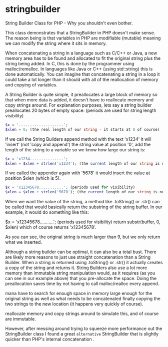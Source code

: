 # stringbuilder
String Builder Class for PHP - Why you shouldn't even bother.

This class demonstrates that a StringBuilder in PHP doesn't make sense. The 
reason being is that variables in PHP are modifiable (mutable) meaning we can 
modify the string where it sits in memory.

When concatenating a string in a language such as C/C++ or Java, a new memory 
area has to be found and allocated to fit the original string plus the string 
being added. In C, this is done by the programmer using malloc/remalloc. In 
languages like Java or C++ (using std::string) this is done automatically. You 
can imagine that concatenating a string in a loop it could take a lot longer 
than it should with all of the reallocation of memory and copying of variables.

A String Builder is quite simple, it preallocates a large block of memory so 
that when more data is added, it doesn't have to reallocate memory and copy 
strings around. For explanation purposes, lets say a string builder preallocates 
20 bytes of empty space: (periods are used for string length visibility)

```php
$x = '....................'; 
$xlen = 0; (the real length of our string - it starts at 0 of course)
```

If we call the String Builders append method with the text 'x1234' it will 
'insert' (not 'copy and append') the string value at position '0', add the 
length of the string to a variable so we know how large our string is:

```php
$x = 'x1234...............';
$xlen = $xlen + strlen('x1234'); (the current length of our string is now 5)
```

If we called the appender again with '5678' it would insert the value at 
position $xlen (which is 5). 

```php
$x = 'x12345678...........'; (periods used for visibility)
$xlen = $xlen + strlen('5678'); (the current length of our string is now 9)
```

When we want the value of the string, a method like .toString() or .str() 
can be called that would basically return the substring of the string buffer. In
our example, it would do something like this: 

$x = 'x12345678...........'; (periods used for visibility)
return substr(buffer, 0, $xlen) which of course returns 'x12345678'. 

As you can see, the original string is much larger than 9, but we only return
what we inserted.

Although a string builder can be optimal, it can also be a total bust. There are 
likely more reasons to just use straight concatenation than a String Builder. 
When a string is returned using .toString() or .str() it actually creates a copy
of the string and returns it. String Builders also use a lot more memory than 
immutable string manipulation would, as it requires (as you can see in our 
example above) that you pre-allocate the space. Doing the preallocation saves
time by not having to call malloc/realloc every append.

mana have to search for enough space in memory 
large enough for the original string as well as what needs to be concatenated 
finally copying the two strings to the new location (it happens very quickly of 
course).

reallocate memory and copy
strings around to simulate this, and of course are immutable. 

However, after messing around trying to squeeze more performance out the 
StringBuilder class I found a great `alternative` StringBuilder that is slightly
quicker than PHP's internal concatenation . 
